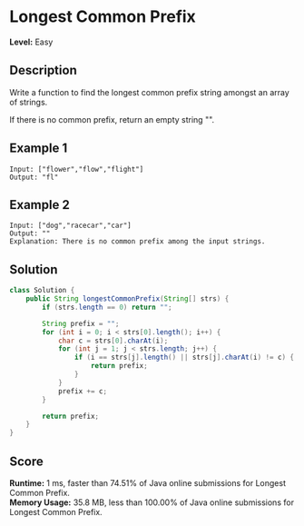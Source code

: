 # Longest Common Prefix

**Level:** Easy

## Description

Write a function to find the longest common prefix string amongst an array of strings.

If there is no common prefix, return an empty string "".

## Example 1

```text
Input: ["flower","flow","flight"]
Output: "fl"
```

## Example 2

```text
Input: ["dog","racecar","car"]
Output: ""
Explanation: There is no common prefix among the input strings.
```

## Solution

```java
class Solution {
    public String longestCommonPrefix(String[] strs) {
        if (strs.length == 0) return "";

        String prefix = "";
        for (int i = 0; i < strs[0].length(); i++) {
            char c = strs[0].charAt(i);
            for (int j = 1; j < strs.length; j++) {
                if (i == strs[j].length() || strs[j].charAt(i) != c) {
                    return prefix;
                }
            }
            prefix += c;
        }

        return prefix;
    }
}
```

## Score

**Runtime:** 1 ms, faster than 74.51% of Java online submissions for Longest Common Prefix.\
**Memory Usage:** 35.8 MB, less than 100.00% of Java online submissions for Longest Common Prefix.
